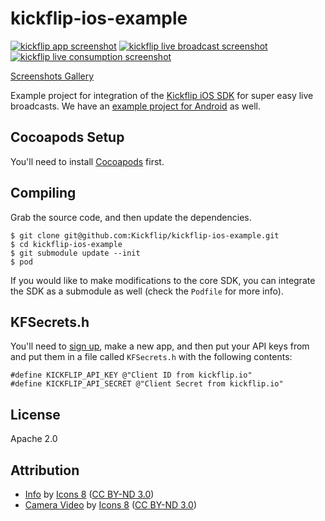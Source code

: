 kickflip-ios-example
====================

[![kickflip app screenshot](https://i.imgur.com/QPtggd9m.jpg)](https://i.imgur.com/QPtggd9.png)
[![kickflip live broadcast screenshot](https://i.imgur.com/VHB6iQQm.jpg)](https://i.imgur.com/VHB6iQQ.png)
[![kickflip live consumption screenshot](https://i.imgur.com/IZbiyhRm.jpg)](https://i.imgur.com/IZbiyhR.png)

[Screenshots Gallery](http://imgur.com/a/IwuZ7)

Example project for integration of the [Kickflip iOS SDK](https://github.com/Kickflip/kickflip-ios-sdk) for super easy live broadcasts. We have an [example project for Android](https://github.com/kickflip/kickflip-android-example) as well.
    
## Cocoapods Setup

You'll need to install [Cocoapods](http://cocoapods.org) first.
    
## Compiling

Grab the source code, and then update the dependencies.

	$ git clone git@github.com:Kickflip/kickflip-ios-example.git
    $ cd kickflip-ios-example
    $ git submodule update --init
    $ pod
    
If you would like to make modifications to the core SDK, you can integrate the SDK as a submodule as well (check the `Podfile` for more info).

## KFSecrets.h

You'll need to [sign up](https://kickflip.io), make a new app, and then put your API keys from  and put them in a file called `KFSecrets.h` with the following contents:

	#define KICKFLIP_API_KEY @"Client ID from kickflip.io"
	#define KICKFLIP_API_SECRET @"Client Secret from kickflip.io"

## License

Apache 2.0

## Attribution

* [Info](http://icons8.com/icons/#!/77/info) by [Icons 8](http://icons8.com) ([CC BY-ND 3.0](http://creativecommons.org/licenses/by-nd/3.0/))
* [Camera Video](https://www.iconfinder.com/icons/172629/camera_video_icon) by [Icons 8](http://icons8.com) ([CC BY-ND 3.0](http://creativecommons.org/licenses/by-nd/3.0/))